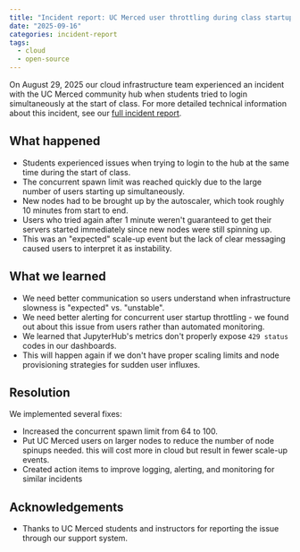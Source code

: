 ```yaml
---
title: "Incident report: UC Merced user throttling during class startup"
date: "2025-09-16"
categories: incident-report
tags:
  - cloud
  - open-source
---
```


On August 29, 2025 our cloud infrastructure team experienced an incident with the UC Merced community hub when students tried to login simultaneously at the start of class. For more detailed technical information about this incident, see our [full incident report](https://github.com/2i2c-org/incident-reports/blob/main/reports/2025-08-29-ucmerced-too-many-users-throttled.pdf).

## What happened

- Students experienced issues when trying to login to the hub at the same time during the start of class.
- The concurrent spawn limit was reached quickly due to the large number of users starting up simultaneously.
- New nodes had to be brought up by the autoscaler, which took roughly 10 minutes from start to end.
- Users who tried again after 1 minute weren't guaranteed to get their servers started immediately since new nodes were still spinning up.
- This was an "expected" scale-up event but the lack of clear messaging caused users to interpret it as instability.

## What we learned

- We need better communication so users understand when infrastructure slowness is "expected" vs. "unstable".
- We need better alerting for concurrent user startup throttling - we found out about this issue from users rather than automated monitoring.
- We learned that JupyterHub's metrics don't properly expose `429 status` codes in our dashboards.
- This will happen again if we don't have proper scaling limits and node provisioning strategies for sudden user influxes.

## Resolution

We implemented several fixes:
- Increased the concurrent spawn limit from 64 to 100.
- Put UC Merced users on larger nodes to reduce the number of node spinups needed. this will cost more in cloud but result in fewer scale-up events.
- Created action items to improve logging, alerting, and monitoring for similar incidents

## Acknowledgements

- Thanks to UC Merced students and instructors for reporting the issue through our support system.
